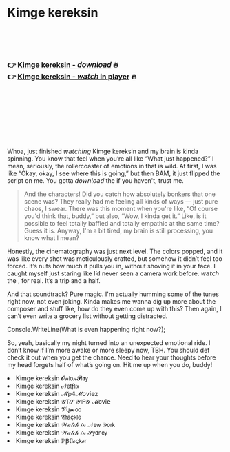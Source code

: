<h1>Kimge kereksin</h1>

<br><br><br>

<h3>👉 <a href="https://Matthews-supmoporsbagh1984.github.io/zhwnqqcens/">Kimge kereksin - 𝘥𝘰𝘸𝘯𝘭𝘰𝘢𝘥</a> 🔥<br>
👉 <a href="https://Matthews-supmoporsbagh1984.github.io/zhwnqqcens/">Kimge kereksin - 𝘸𝘢𝘵𝘤𝘩 in player</a> 🔥
</h3>



<br><br><br><br><br><br><br>


Whoa, just finished 𝘸𝘢𝘵𝘤𝘩𝘪𝘯𝘨 Kimge kereksin and my brain is kinda spinning. You know that feel when you’re all like “What just happened?” I mean, seriously, the rollercoaster of emotions in that   is wild. At first, I was like “Okay, okay, I see where this is going,” but then BAM, it just flipped the script on me. You gotta 𝘥𝘰𝘸𝘯𝘭𝘰𝘢𝘥 the   if you haven't, trust me.

> And the characters! Did you catch how absolutely bonkers that one scene was? They really had me feeling all kinds of ways — just pure chaos, I swear. There was this moment when you're like, “Of course you'd think that, buddy,” but also, “Wow, I kinda get it.” Like, is it possible to feel totally baffled and totally empathic at the same time? Guess it is. Anyway, I'm a bit tired, my brain is still processing, you know what I mean?

Honestly, the cinematography was just next level. The colors popped, and it was like every shot was meticulously crafted, but somehow it didn’t feel too forced. It’s nuts how much it pulls you in, without shoving it in your face. I caught myself just staring like I’d never seen a camera work before. 𝘸𝘢𝘵𝘤𝘩 the  , for real. It’s a trip and a half.

And that soundtrack? Pure magic. I'm actually humming some of the tunes right now, not even joking. Kinda makes me wanna dig up more about the composer and stuff like, how do they even come up with this? Then again, I can’t even write a grocery list without getting distracted.

Console.WriteLine(What is even happening right now?);

So, yeah, basically my night turned into an unexpected emotional ride. I don’t know if I’m more awake or more sleepy now, TBH. You should def check it out when you get the chance. Need to hear your thoughts before my head forgets half of what’s going on. Hit me up when you do, buddy!

<li>Kimge kereksin 𝓞𝓃𝗂𝗈𝓃𝓟𝗅𝖆𝗒</li>
<li>Kimge kereksin 𝓝𝖾𝗍ƒ𝗅𝗂𝗑</li>
<li>Kimge kereksin 𝓜ρ𝟜𝓜𝗈ν𝗂𝖾𝗓</li>
<li>Kimge kereksin 𝒴𝖳𝒮 𝒴𝖨𝖥𝒴 𝓜𝗈ν𝗂𝖾</li>
<li>Kimge kereksin 𝓥ų𝓶𝗈𝗈</li>
<li>Kimge kereksin 𝓒𝗋𝖺ç𝗄𝗅𝖾</li>
<li>Kimge kereksin 𝒲𝒶𝓉𝒸𝒽 𝒾𝓃 𝒩𝖾𝗐 𝒴𝗈𝗋𝗄</li>
<li>Kimge kereksin 𝒲𝒶𝓉𝒸𝒽 𝒾𝓃 𝒮𝗒𝖽𝗇𝖾𝗒</li>
<li>Kimge kereksin 𝙿Ꞵť𝗅𝓸ç𝗄𝓮𝗋</li>
